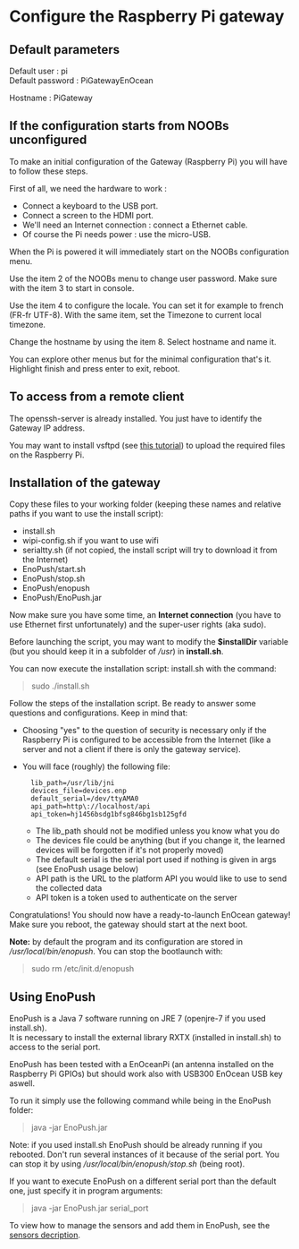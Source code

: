# Configure the Raspberry Pi gateway

## Default parameters

Default user : pi  
Default password : PiGatewayEnOcean

Hostname : PiGateway

## If the configuration starts from NOOBs unconfigured

To make an initial configuration of the Gateway (Raspberry Pi) you will have to follow these steps.

First of all, we need the hardware to work :
* Connect a keyboard to the USB port.
* Connect a screen to the HDMI port.
* We'll need an Internet connection : connect a Ethernet cable.
* Of course the Pi needs power : use the micro-USB.

When the Pi is powered it will immediately start on the NOOBs configuration menu.

Use the item 2 of the NOOBs menu to change user password. Make sure with the item 3 to start in console.

Use the item 4 to configure the locale. You can set it for example to french (FR-fr UTF-8). With the same item, set the Timezone to current local timezone.

Change the hostname by using the item 8. Select hostname and name it.

You can explore other menus but for the minimal configuration that's it. Highlight finish and press enter to exit, reboot.

## To access from a remote client

The openssh-server is already installed. You just have to identify the Gateway IP address.

You may want to install vsftpd (see [this tutorial](https://www.digitalocean.com/community/tutorials/how-to-set-up-vsftpd-on-ubuntu-12-04 "Install a vsftpd server")) to upload the required files on the Raspberry Pi.

## Installation of the gateway

Copy these files to your working folder (keeping these names and relative paths if you want to use the install script):
* install.sh
* wipi-config.sh if you want to use wifi
* serialtty.sh (if not copied, the install script will try to download it from the Internet)
* EnoPush/start.sh
* EnoPush/stop.sh
* EnoPush/enopush
* EnoPush/EnoPush.jar

Now make sure you have some time, an **Internet connection** (you have to use Ethernet first unfortunately) and the super-user rights (aka sudo).

Before launching the script, you may want to modify the **$installDir** variable (but you should keep it in a subfolder of */usr*) in **install.sh**.

You can now execute the installation script: install.sh with the command:
> sudo ./install.sh

Follow the steps of the installation script. Be ready to answer some questions and configurations. Keep in mind that:
* Choosing "yes" to the question of security is necessary only if the Raspberry Pi is configured to be accessible from the Internet (like a server and not a client if there is only the gateway service).
* You will face (roughly) the following file: 

		lib_path=/usr/lib/jni  
		devices_file=devices.enp  
		default_serial=/dev/ttyAMA0  
		api_path=http\://localhost/api  
		api_token=hj1456bsdg1bfsg846bg1sb125gfd  
	
	* The lib_path should not be modified unless you know what you do
	* The devices file could be anything (but if you change it, the learned devices will be forgotten if it's not properly moved)
	* The default serial is the serial port used if nothing is given in args (see EnoPush usage below)
	* API path is the URL to the platform API you would like to use to send the collected data
	* API token is a token used to authenticate on the server
	
Congratulations! You should now have a ready-to-launch EnOcean gateway!  
Make sure you reboot, the gateway should start at the next boot.

**Note:** by default the program and its configuration are stored in */usr/local/bin/enopush*. You can stop the bootlaunch with:
> sudo rm /etc/init.d/enopush

## Using EnoPush
EnoPush is a Java 7 software running on JRE 7 (openjre-7 if you used install.sh).  
It is necessary to install the external library RXTX (installed in install.sh) to access to the serial port.

EnoPush has been tested with a EnOceanPi (an antenna installed on the Raspberry Pi GPIOs) but should work also with USB300 EnOcean USB key aswell.

To run it simply use the following command while being in the EnoPush folder:  
> java -jar EnoPush.jar  

Note: if you used install.sh EnoPush should be already running if you rebooted. Don't run several instances of it because of the serial port. You can stop it by using */usr/local/bin/enopush/stop.sh* (being root).

If you want to execute EnoPush on a different serial port than the default one, just specify it in program arguments:  
> java -jar EnoPush.jar serial_port  

To view how to manage the sensors and add them in EnoPush, see the [sensors decription](./sensors.md "Sensors").